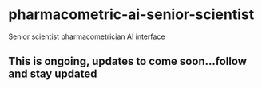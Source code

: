 # pharmacometric-ai-senior-scientist
Senior scientist pharmacometrician AI interface

## This is ongoing, updates to come soon...follow and stay updated
